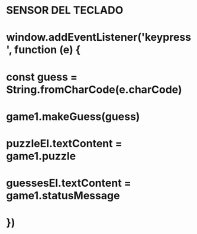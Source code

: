 # SENSOR DEL TECLADO
# window.addEventListener('keypress', function (e) {
#    const guess = String.fromCharCode(e.charCode)
#    game1.makeGuess(guess)
#    puzzleEl.textContent = game1.puzzle
#    guessesEl.textContent = game1.statusMessage
# })